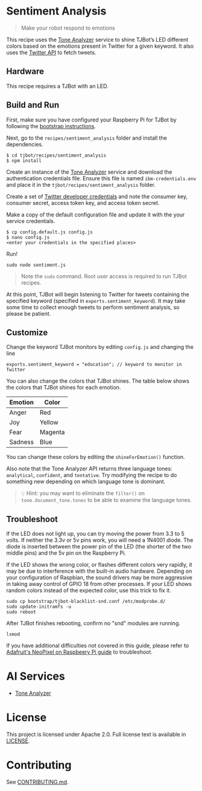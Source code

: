 # Sentiment Analysis
> Make your robot respond to emotions

This recipe uses the [Tone Analyzer](https://www.ibm.com/watson/services/tone-analyzer/) service to shine TJBot’s LED different colors based on the emotions present in Twitter for a given keyword. It also uses the [Twitter API](https://dev.twitter.com/overview/api) to fetch tweets.

## Hardware
This recipe requires a TJBot with an LED.

## Build and Run
First, make sure you have configured your Raspberry Pi for TJBot by following the [bootstrap instructions](https://github.com/ibmtjbot/tjbot/tree/master/bootstrap).

Next, go to the `recipes/sentiment_analysis` folder and install the dependencies.

    $ cd tjbot/recipes/sentiment_analysis
    $ npm install

Create an instance of the [Tone Analyzer](https://www.ibm.com/watson/services/tone-analyzer/) service and download the authentication credentials file. Ensure this file is named `ibm-credentials.env` and place it in the `tjbot/recipes/sentiment_analysis` folder.

Create a set of [Twitter developer credentials](https://developer.twitter.com/en/apps) and note the consumer key, consumer secret, access token key, and access token secret.

Make a copy of the default configuration file and update it with the your service credentials.

    $ cp config.default.js config.js
    $ nano config.js
    <enter your credentials in the specified places>

Run!

    sudo node sentiment.js

> Note the `sudo` command. Root user access is required to run TJBot recipes.

At this point, TJBot will begin listening to Twitter for tweets containing the specified keyword (specified in `exports.sentiment_keyword`). It may take some time to collect enough tweets to perform sentiment analysis, so please be patient.

## Customize
Change the keyword TJBot monitors by editing `config.js` and changing the line

    exports.sentiment_keyword = "education"; // keyword to monitor in Twitter

You can also change the colors that TJBot shines. The table below shows the colors that TJBot shines for each emotion.

| Emotion | Color |
| --- | --- |
| Anger | Red |
| Joy | Yellow |
| Fear | Magenta |
| Sadness | Blue |

You can change these colors by editing the `shineForEmotion()` function.

Also note that the Tone Analyzer API returns three language tones: `analytical`, `confident`, and `tentative`. Try modifying the recipe to do something new depending on which language tone is dominant.

> 💡 Hint: you may want to eliminate the `filter()` on `tone.document_tone.tones` to be able to examine the language tones.

## Troubleshoot
If the LED does not light up, you can try moving the power from 3.3 to 5 volts. If neither the 3.3v or 5v pins work, you will need a 1N4001 diode. The diode is inserted between the power pin of the LED (the shorter of the two middle pins) and the 5v pin on the Raspberry Pi.

If the LED shows the wrong color, or flashes different colors very rapidly, it may be due to interference with the built-in audio hardware. Depending on your configuration of Raspbian, the sound drivers may be more aggressive in taking away control of GPIO 18 from other processes. If your LED shows random colors instead of the expected color, use this trick to fix it.

    sudo cp bootstrap/tjbot-blacklist-snd.conf /etc/modprobe.d/
    sudo update-initramfs -u
    sudo reboot

After TJBot finishes rebooting, confirm no "snd" modules are running.

    lsmod

If you have additional difficulties not covered in this guide, please refer to [Adafruit's NeoPixel on Raspbeery Pi guide](https://learn.adafruit.com/neopixels-on-raspberry-pi/overview) to troubleshoot.

# AI Services
- [Tone Analyzer](https://www.ibm.com/watson/services/tone-analyzer/)

# License
This project is licensed under Apache 2.0. Full license text is available in [LICENSE](../../LICENSE).

# Contributing
See [CONTRIBUTING.md](../../CONTRIBUTING.md).
